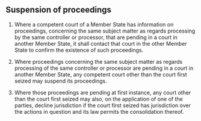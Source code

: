 ## Suspension of proceedings

1. Where a competent court of a Member State has information on proceedings, concerning the same subject matter as regards processing by the same controller or processor, that are pending in a court in another Member State, it shall contact that court in the other Member State to confirm the existence of such proceedings.

2. Where proceedings concerning the same subject matter as regards processing of the same controller or processor are pending in a court in another Member State, any competent court other than the court first seized may suspend its proceedings.

3. Where those proceedings are pending at first instance, any court other than the court first seized may also, on the application of one of the parties, decline jurisdiction if the court first seized has jurisdiction over the actions in question and its law permits the consolidation thereof.
